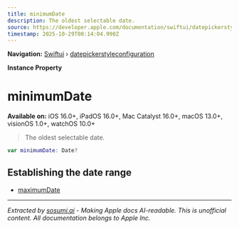 ```yaml
---
title: minimumDate
description: The oldest selectable date.
source: https://developer.apple.com/documentation/swiftui/datepickerstyleconfiguration/minimumdate
timestamp: 2025-10-29T00:14:04.990Z
---
```


**Navigation:** [Swiftui](/documentation/swiftui) › [datepickerstyleconfiguration](/documentation/swiftui/datepickerstyleconfiguration)

**Instance Property**

# minimumDate

**Available on:** iOS 16.0+, iPadOS 16.0+, Mac Catalyst 16.0+, macOS 13.0+, visionOS 1.0+, watchOS 10.0+

> The oldest selectable date.

```swift
var minimumDate: Date?
```

## Establishing the date range

- [maximumDate](/documentation/swiftui/datepickerstyleconfiguration/maximumdate)

---

*Extracted by [sosumi.ai](https://sosumi.ai) - Making Apple docs AI-readable.*
*This is unofficial content. All documentation belongs to Apple Inc.*
